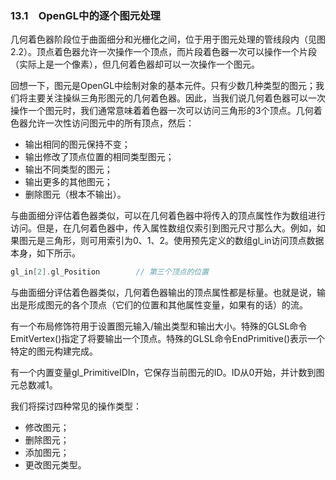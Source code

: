 ### 13.1　OpenGL中的逐个图元处理

几何着色器阶段位于曲面细分和光栅化之间，位于用于图元处理的管线段内（见图2.2）。顶点着色器允许一次操作一个顶点，而片段着色器一次可以操作一个片段（实际上是一个像素），但几何着色器却可以一次操作一个图元。

回想一下，图元是OpenGL中绘制对象的基本元件。只有少数几种类型的图元；我们将主要关注操纵三角形图元的几何着色器。因此，当我们说几何着色器可以一次操作一个图元时，我们通常意味着着色器一次可以访问三角形的3个顶点。几何着色器允许一次性访问图元中的所有顶点，然后：

+ 输出相同的图元保持不变；
+ 输出修改了顶点位置的相同类型图元；
+ 输出不同类型的图元；
+ 输出更多的其他图元；
+ 删除图元（根本不输出）。

与曲面细分评估着色器类似，可以在几何着色器中将传入的顶点属性作为数组进行访问。但是，在几何着色器中，传入属性数组仅索引到图元尺寸那么大。例如，如果图元是三角形，则可用索引为0、1、2。使用预先定义的数组gl_in访问顶点数据本身，如下所示。

```c
gl_in[2].gl_Position        // 第三个顶点的位置
```

与曲面细分评估着色器类似，几何着色器输出的顶点属性都是标量。也就是说，输出是形成图元的各个顶点（它们的位置和其他属性变量，如果有的话）的流。

有一个布局修饰符用于设置图元输入/输出类型和输出大小。特殊的GLSL命令EmitVertex()指定了将要输出一个顶点。特殊的GLSL命令EndPrimitive()表示一个特定的图元构建完成。

有一个内置变量gl_PrimitiveIDIn，它保存当前图元的ID。ID从0开始，并计数到图元总数减1。

我们将探讨四种常见的操作类型：

+ 修改图元；
+ 删除图元；
+ 添加图元；
+ 更改图元类型。

